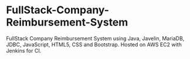# FullStack-Company-Reimbursement-System
FullStack Company Reimbursement System using Java, Javelin, MariaDB, JDBC, JavaScript, HTML5, CSS and Bootstrap. Hosted on AWS EC2 with Jenkins for CI.
